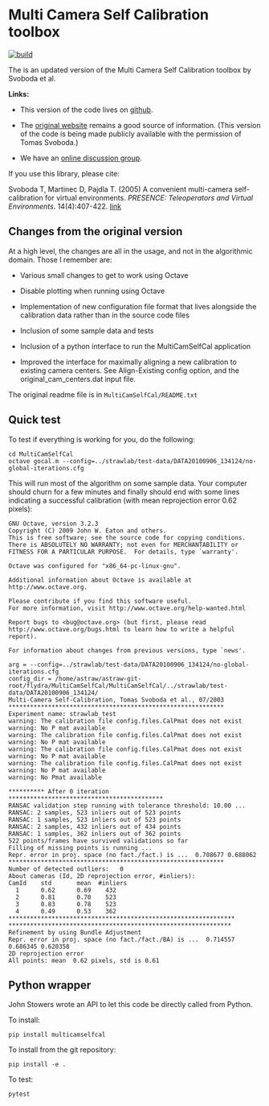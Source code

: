 # Multi Camera Self Calibration toolbox

[![build](https://github.com/strawlab/multicamselfcal/workflows/build/badge.svg?branch=main)](https://github.com/strawlab/multicamselfcal/actions?query=branch%3Amain)

The is an updated version of the Multi Camera Self Calibration toolbox
by Svoboda et al.

**Links:**

* This version of the code lives on [github](https://github.com/strawlab/MultiCamSelfCal).

* The [original website](http://cmp.felk.cvut.cz/~svoboda/SelfCal/)
  remains a good source of information. (This version of the code is
  being made publicly available with the permission of Tomas Svoboda.)

* We have an [online discussion group](http://groups.google.com/group/multicamselfcal).

If you use this library, please cite:

Svoboda T, Martinec D, Pajdla T. (2005) A convenient multi-camera
self-calibration for virtual environments. *PRESENCE: Teleoperators and
Virtual Environments*. 14(4):407-422.
[link](http://citeseerx.ist.psu.edu/viewdoc/summary?doi=10.1.1.1.2564>)

## Changes from the original version

At a high level, the changes are all in the usage, and not in the
algorithmic domain. Those I remember are:

* Various small changes to get to work using Octave

* Disable plotting when running using Octave

* Implementation of new configuration file format that lives alongside
  the calibration data rather than in the source code files

* Inclusion of some sample data and tests

* Inclusion of a python interface to run the MultiCamSelfCal application

* Improved the interface for maximally aligning a new calibration to existing
  camera centers. See Align-Existing config option, and
  the original_cam_centers.dat input file.

The original readme file is in `MultiCamSelfCal/README.txt`

## Quick test

To test if everything is working for you, do the following:

    cd MultiCamSelfCal
    octave gocal.m --config=../strawlab/test-data/DATA20100906_134124/no-global-iterations.cfg

This will run most of the algorithm on some sample data. Your computer
should churn for a few minutes and finally should end with some lines
indicating a successful calibration (with mean reprojection error 0.62
pixels):

```
GNU Octave, version 3.2.3
Copyright (C) 2009 John W. Eaton and others.
This is free software; see the source code for copying conditions.
There is ABSOLUTELY NO WARRANTY; not even for MERCHANTABILITY or
FITNESS FOR A PARTICULAR PURPOSE.  For details, type `warranty'.

Octave was configured for "x86_64-pc-linux-gnu".

Additional information about Octave is available at http://www.octave.org.

Please contribute if you find this software useful.
For more information, visit http://www.octave.org/help-wanted.html

Report bugs to <bug@octave.org> (but first, please read
http://www.octave.org/bugs.html to learn how to write a helpful report).

For information about changes from previous versions, type `news'.

arg = --config=../strawlab/test-data/DATA20100906_134124/no-global-iterations.cfg
config_dir = /home/astraw/astraw-git-root/flydra/MultiCamSelfCal/MultiCamSelfCal/../strawlab/test-data/DATA20100906_134124/
Multi-Camera Self-Calibration, Tomas Svoboda et al., 07/2003
************************************************************
Experiment name: strawlab_test
warning: The calibration file config.files.CalPmat does not exist
warning: No P mat available
warning: The calibration file config.files.CalPmat does not exist
warning: No P mat available
warning: The calibration file config.files.CalPmat does not exist
warning: No P mat available
warning: The calibration file config.files.CalPmat does not exist
warning: No P mat available
warning: No Pmat available

********** After 0 iteration *******************************************
RANSAC validation step running with tolerance threshold: 10.00 ...
RANSAC: 2 samples, 523 inliers out of 523 points
RANSAC: 1 samples, 523 inliers out of 523 points
RANSAC: 2 samples, 432 inliers out of 434 points
RANSAC: 1 samples, 362 inliers out of 362 points
522 points/frames have survived validations so far
Filling of missing points is running ...
Repr. error in proj. space (no fact./fact.) is ...  0.708677 0.688062
************************************************************
Number of detected outliers:   0
About cameras (Id, 2D reprojection error, #inliers):
CamId    std       mean  #inliers
  1      0.62      0.69    432
  2      0.81      0.70    523
  3      0.83      0.78    523
  4      0.49      0.53    362
***************************************************************
**************************************************************
Refinement by using Bundle Adjustment
Repr. error in proj. space (no fact./fact./BA) is ...  0.714557 0.686345 0.620358
2D reprojection error
All points: mean  0.62 pixels, std is 0.61
```
## Python wrapper

John Stowers wrote an API to let this code be directly called from Python.

To install:

    pip install multicamselfcal

To install from the git repository:

    pip install -e .

To test:

    pytest
